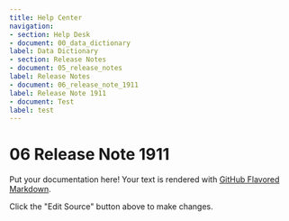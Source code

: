 ```yaml
---
title: Help Center
navigation:
- section: Help Desk
- document: 00_data_dictionary
label: Data Dictionary
- section: Release Notes
- document: 05_release_notes
label: Release Notes
- document: 06_release_note_1911
label: Release Note 1911
- document: Test
label: test
---
```


# 06 Release Note 1911

Put your documentation here! Your text is rendered with [GitHub Flavored Markdown](https://help.github.com/articles/github-flavored-markdown).

Click the "Edit Source" button above to make changes.
